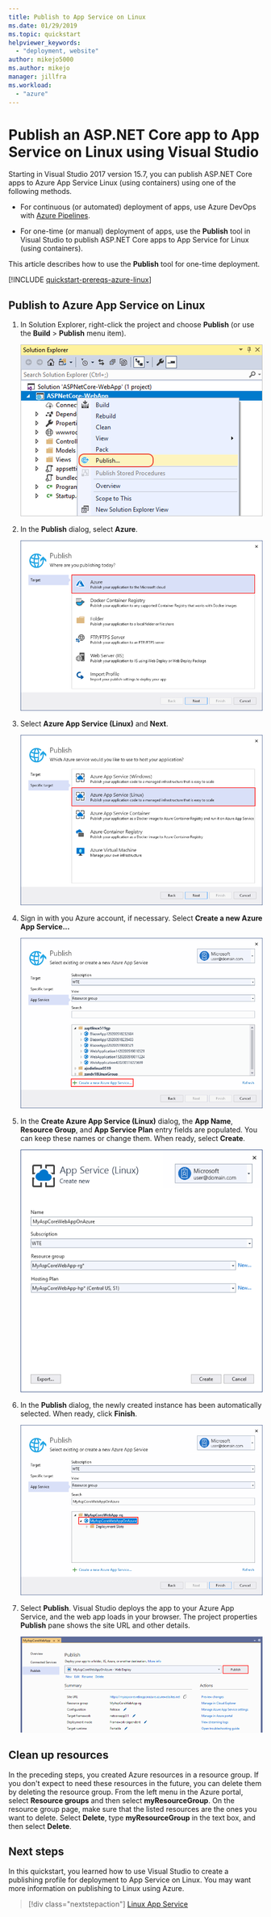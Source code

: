 ```yaml
---
title: Publish to App Service on Linux
ms.date: 01/29/2019
ms.topic: quickstart
helpviewer_keywords:
  - "deployment, website"
author: mikejo5000
ms.author: mikejo
manager: jillfra
ms.workload:
  - "azure"
---
```

# Publish an ASP.NET Core app to App Service on Linux using Visual Studio

Starting in Visual Studio 2017 version 15.7, you can publish ASP.NET Core apps to Azure App Service Linux (using containers) using one of the following methods.

* For continuous (or automated) deployment of apps, use Azure DevOps with [Azure Pipelines](https://docs.microsoft.com/azure/devops/pipelines/get-started-yaml?view=azdevops).

* For one-time (or manual) deployment of apps, use the **Publish** tool in Visual Studio to publish ASP.NET Core apps to App Service for Linux (using containers).

This article describes how to use the **Publish** tool for one-time deployment.

[!INCLUDE [quickstart-prereqs-azure-linux](includes/quickstart-prereqs-azure-linux.md)]

## Publish to Azure App Service on Linux

1. In Solution Explorer, right-click the project and choose **Publish** (or use the **Build** > **Publish** menu item).

    ![The Publish command on the project context menu in Solution Explorer](../deployment/media/quickstart-publish.png "Choose Publish")

1. In the **Publish** dialog, select **Azure**.

    ![Choose publish target](../deployment/media/quickstart-publish-azure.png)

1. Select **Azure App Service (Linux)** and **Next**.

    ![Choose Azure App Service on Linux](../deployment/media/quickstart-publish-linux-select-azure-service.png)

1. Sign in with you Azure account, if necessary. Select **Create a new Azure App Service...**

    ![Link to create new instance of Azure App Service](../deployment/media/quickstart-publish-linux-create-new-link.png)

1. In the **Create Azure App Service (Linux)** dialog, the **App Name**, **Resource Group**, and **App Service Plan** entry fields are populated. You can keep these names or change them. When ready, select **Create**.

    ![Choose Azure App Service](../deployment/media/quickstart-publish-linux-create-new-dialog.png)

1. In the **Publish** dialog, the newly created instance has been automatically selected. When ready, click **Finish**.

    ![Choose Azure App Service](../deployment/media/quickstart-publish-linux-select-instance.png)

1. Select **Publish**. Visual Studio deploys the app to your Azure App Service, and the web app loads in your browser. The project properties **Publish** pane shows the site URL and other details.

    ![Publish property pane showing a profile summary](../deployment/media/quickstart-publish-linux-summary-page.png)

## Clean up resources

In the preceding steps, you created Azure resources in a resource group. If you don't expect to need these resources in the future, you can delete them by deleting the resource group.
From the left menu in the Azure portal, select **Resource groups** and then select **myResourceGroup**.
On the resource group page, make sure that the listed resources are the ones you want to delete.
Select **Delete**, type **myResourceGroup** in the text box, and then select **Delete**.

## Next steps

In this quickstart, you learned how to use Visual Studio to create a publishing profile for deployment to App Service on Linux. You may want more information on publishing to Linux using Azure.

> [!div class="nextstepaction"]
> [Linux App Service](/azure/app-service/containers/app-service-linux-intro)
